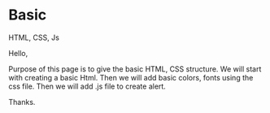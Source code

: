 # Basic
HTML, CSS, Js

Hello,

Purpose of this page is to give the basic HTML, CSS structure. 
We will start with creating a basic Html.
Then we will add basic colors, fonts using the css file. 
Then we will add .js file to create alert. 

Thanks.
